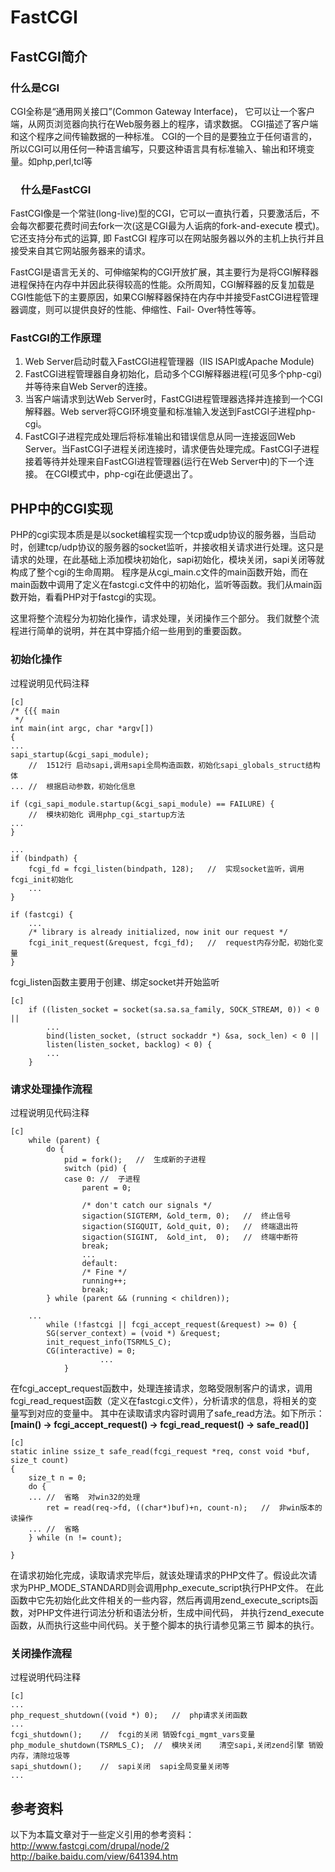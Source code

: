 # FastCGI

## FastCGI简介

### 什么是CGI
CGI全称是“通用网关接口”(Common Gateway Interface)，
它可以让一个客户端，从网页浏览器向执行在Web服务器上的程序，请求数据。
CGI描述了客户端和这个程序之间传输数据的一种标准。
CGI的一个目的是要独立于任何语言的，所以CGI可以用任何一种语言编写，只要这种语言具有标准输入、输出和环境变量。如php,perl,tcl等

### 　什么是FastCGI
FastCGI像是一个常驻(long-live)型的CGI，它可以一直执行着，只要激活后，不会每次都要花费时间去fork一次(这是CGI最为人诟病的fork-and-execute 模式)。它还支持分布式的运算, 即 FastCGI 程序可以在网站服务器以外的主机上执行并且接受来自其它网站服务器来的请求。

FastCGI是语言无关的、可伸缩架构的CGI开放扩展，其主要行为是将CGI解释器进程保持在内存中并因此获得较高的性能。众所周知，CGI解释器的反复加载是CGI性能低下的主要原因，如果CGI解释器保持在内存中并接受FastCGI进程管理器调度，则可以提供良好的性能、伸缩性、Fail- Over特性等等。

### FastCGI的工作原理
   1. Web Server启动时载入FastCGI进程管理器（IIS ISAPI或Apache Module)
   1. FastCGI进程管理器自身初始化，启动多个CGI解释器进程(可见多个php-cgi)并等待来自Web Server的连接。
   1. 当客户端请求到达Web Server时，FastCGI进程管理器选择并连接到一个CGI解释器。Web server将CGI环境变量和标准输入发送到FastCGI子进程php-cgi。
   1. FastCGI子进程完成处理后将标准输出和错误信息从同一连接返回Web Server。当FastCGI子进程关闭连接时，请求便告处理完成。FastCGI子进程接着等待并处理来自FastCGI进程管理器(运行在Web Server中)的下一个连接。 在CGI模式中，php-cgi在此便退出了。

## PHP中的CGI实现

PHP的cgi实现本质是是以socket编程实现一个tcp或udp协议的服务器，当启动时，创建tcp/udp协议的服务器的socket监听，并接收相关请求进行处理。这只是请求的处理，在此基础上添加模块初始化，sapi初始化，模块关闭，sapi关闭等就构成了整个cgi的生命周期。
程序是从cgi_main.c文件的main函数开始，而在main函数中调用了定义在fastcgi.c文件中的初始化，监听等函数。我们从main函数开始，看看PHP对于fastcgi的实现。

这里将整个流程分为初始化操作，请求处理，关闭操作三个部分。
我们就整个流程进行简单的说明，并在其中穿插介绍一些用到的重要函数。

### 初始化操作
 过程说明见代码注释

    [c]
    /* {{{ main
     */
    int main(int argc, char *argv[])
    {
    ...
    sapi_startup(&cgi_sapi_module);
        //  1512行 启动sapi,调用sapi全局构造函数，初始化sapi_globals_struct结构体
    ... //  根据启动参数，初始化信息

    if (cgi_sapi_module.startup(&cgi_sapi_module) == FAILURE) {
        //  模块初始化 调用php_cgi_startup方法
    ...
    }

    ...
    if (bindpath) {
        fcgi_fd = fcgi_listen(bindpath, 128);   //  实现socket监听，调用fcgi_init初始化
        ...
    }

    if (fastcgi) {
        ...
		/* library is already initialized, now init our request */
		fcgi_init_request(&request, fcgi_fd);   //  request内存分配，初始化变量
    }

fcgi_listen函数主要用于创建、绑定socket并开始监听

    [c]
        if ((listen_socket = socket(sa.sa.sa_family, SOCK_STREAM, 0)) < 0 ||
            ...
            bind(listen_socket, (struct sockaddr *) &sa, sock_len) < 0 ||
            listen(listen_socket, backlog) < 0) {
            ...
        }

### 请求处理操作流程
 过程说明见代码注释

    [c]
    	while (parent) {
			do {
				pid = fork();   //  生成新的子进程
				switch (pid) {
				case 0: //  子进程
					parent = 0;

					/* don't catch our signals */
					sigaction(SIGTERM, &old_term, 0);   //  终止信号
					sigaction(SIGQUIT, &old_quit, 0);   //  终端退出符
					sigaction(SIGINT,  &old_int,  0);   //  终端中断符
					break;
                    ...
                    default:
					/* Fine */
					running++;
					break;
			} while (parent && (running < children));

        ...
        	while (!fastcgi || fcgi_accept_request(&request) >= 0) {
			SG(server_context) = (void *) &request;
			init_request_info(TSRMLS_C);
			CG(interactive) = 0;
                        ...
                }

在fcgi_accept_request函数中，处理连接请求，忽略受限制客户的请求，调用fcgi_read_request函数（定义在fastcgi.c文件），分析请求的信息，将相关的变量写到对应的变量中。
其中在读取请求内容时调用了safe_read方法。如下所示：
**[main() -> fcgi_accept_request() -> fcgi_read_request() -> safe_read()]**

    [c]
    static inline ssize_t safe_read(fcgi_request *req, const void *buf, size_t count)
    {
        size_t n = 0;
        do {
        ... //  省略  对win32的处理
            ret = read(req->fd, ((char*)buf)+n, count-n);   //  非win版本的读操作
        ... //  省略
        } while (n != count);

    }

在请求初始化完成，读取请求完毕后，就该处理请求的PHP文件了。假设此次请求为PHP_MODE_STANDARD则会调用php_execute_script执行PHP文件。
在此函数中它先初始化此文件相关的一些内容，然后再调用zend_execute_scripts函数，对PHP文件进行词法分析和语法分析，生成中间代码，
并执行zend_execute函数，从而执行这些中间代码。关于整个脚本的执行请参见第三节 脚本的执行。


### 关闭操作流程
 过程说明代码注释

    [c]
    ...
    php_request_shutdown((void *) 0);   //  php请求关闭函数
    ...
    fcgi_shutdown();    //  fcgi的关闭 销毁fcgi_mgmt_vars变量
    php_module_shutdown(TSRMLS_C);  //  模块关闭    清空sapi,关闭zend引擎 销毁内存，清除垃圾等
    sapi_shutdown();    //  sapi关闭  sapi全局变量关闭等
    ...


## 参考资料
以下为本篇文章对于一些定义引用的参考资料：  
http://www.fastcgi.com/drupal/node/2  
http://baike.baidu.com/view/641394.htm  

